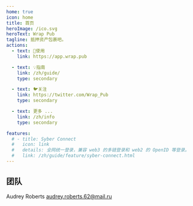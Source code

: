 ```yaml
---
home: true
icon: home
title: 首页
heroImage: /ico.svg
heroText: Wrap Pub
tagline: 抵押资产包裹吧。
actions:
  - text: 🚀使用
    link: https://app.wrap.pub

  - text: 💡指南
    link: /zh/guide/
    type: secondary 

  - text: 🐦关注
    link: https://twitter.com/Wrap_Pub
    type: secondary 

  - text: 更多 ...
    link: /zh/info
    type: secondary

features:
  # - title: Syber Connect
  #   icon: link
  #   details: 全网统一登录，兼容 web3 的多链登录和 web2 的 OpenID 等登录。 
  #   link: /zh/guide/feature/syber-connect.html 
---
```


## 团队
Audrey Roberts <audrey.roberts.62@mail.ru>